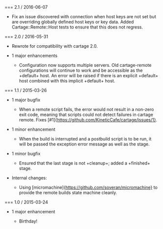 === 2.1 / 2016-06-07

*   Fix an issue discovered with connection when host keys are not set but
    are overriding globally defined host keys or key data. Added
    Cartage::Remote::Host tests to ensure that this does not regress.

=== 2.0 / 2016-05-31

*   Rewrote for compatibility with cartage 2.0.

*   1 major enhancements

    *   Configuration now supports multiple servers. Old cartage-remote
        configurations will continue to work and be accessible as the +default+
        host. An error will be raised if there is an explicit +default+
        host combined with this implicit +default+ host.

=== 1.1 / 2015-03-26

*   1 major bugfix

    *   When a remote script fails, the error would not result in a non-zero
        exit code, meaning that scripts could not detect failures in cartage
        remote. Fixes [#1]{https://github.com/KineticCafe/cartage/issues/1}.

*   1 minor enhancement

    *   When the build is interrupted and a postbuild script is to be run, it
        will be passed the exception error message as well as the stage.

*   1 minor bugfix

    *   Ensured that the last stage is not +cleanup+; added a +finished+ stage.

*   Internal changes:

    *   Using [micromachine]{https://github.com/soveran/micromachine} to
        provide the remote builds state machine cleanly.

=== 1.0 / 2015-03-24

*   1 major enhancement

    *   Birthday!
